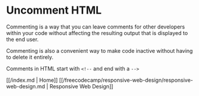 # Uncomment HTML

Commenting is a way that you can leave comments for other developers within your code without affecting the resulting output that is displayed to the end user.

Commenting is also a convenient way to make code inactive without having to delete it entirely.

Comments in HTML start with `<!--` and end with a `-->`



[[/index.md | Home]] [[/freecodecamp/responsive-web-design/responsive-web-design.md | Responsive Web Design]]
